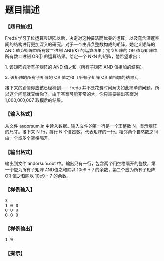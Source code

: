 # 题目描述


<h3>
【题目描述】
</h3>
<p>
Freda 学习了位运算和矩阵以后，决定对这种简洁而优美的运算，以及蕴含深邃空间的结构进行更加深入的研究。对于一个由非负整数构成的矩阵，她定义矩阵的 AND 值为矩阵中所有数二进制 AND(&amp;) 的运算结果；定义矩阵的 OR 值为矩阵中所有数二进制 OR(|) 的运算结果。给定一个 N×N 的矩阵，她希望求出：
</p>
<p>
1. 该矩阵的所有子矩阵的 AND 值之和（所有子矩阵 AND 值相加的结果）。
</p>
<p>
2. 该矩阵的所有子矩阵的 OR 值之和（所有子矩阵 OR 值相加的结果）。
</p>
<p>
接下来的剧情你应该已经猜到——Freda 并不想花费时间解决如此简单的问题，所以这个问题就交给你了。由于答案可能非常的大，你只需要输出答案对1,000,000,007 取模后的结果。
</p>
<h3>
【输入格式】
</h3>
<p>
从文件 andorsum.in 中读入数据。输入文件的第一行是一个正整数 N，表示矩阵的尺寸。接下来 N 行，每行 N 个自然数，代表矩阵的一行。相邻两个自然数之间由一个或多个空格隔开。
</p>
<h3>
【输出格式】
</h3>
<p>
输出到文件 andorsum.out 中。输出只有一行，包含两个用空格隔开的整数，第一个应为所有子矩阵 AND值之和除以 10e9 + 7 的余数，第二个应为所有子矩阵 OR 值之和除以 10e9 + 7 的余数。
</p>
<h3>
【样例输入】
</h3>
<pre>3
1 0 0
0 0 0
0 0 0
</pre>
<h3>
【样例输出】
</h3>
<pre>1 9
</pre>
<h3>
【提示】
</h3>
<p>
<img src="/upload/image/20190427/20190427191238_26836.png" alt=""/> 
</p>

